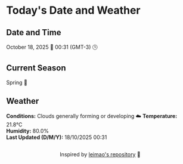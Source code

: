  # Today's Date and Weather
    
## Date and Time
October 18, 2025 📅
00:31 (GMT-3) 🕒

## Current Season
Spring 🌸
## Weather 
**Conditions:** Clouds generally forming or developing ☁️
**Temperature:** 21.8°C  
**Humidity:** 80.0%  
**Last Updated (D/M/Y):** 18/10/2025 00:31
##
<div align="center">Inspired by <a href="https://github.com/leimao/What-Is-The-Date-Today">leimao's repository</a> 🌱</div>
